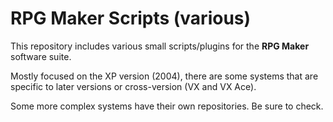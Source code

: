 # RPG Maker Scripts (various)

This repository includes various small scripts/plugins for the **RPG Maker** software suite.

Mostly focused on the XP version (2004), there are some systems that are specific to later versions or cross-version (VX and VX Ace).

Some more complex systems have their own repositories. Be sure to check.